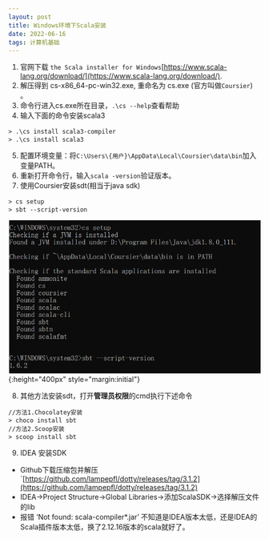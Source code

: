 ```yaml
---
layout: post
title: Windows环境下Scala安装
date: 2022-06-16
tags: 计算机基础
---
```


1. 官网下载 `the Scala installer for Windows`[https://www.scala-lang.org/download/](https://www.scala-lang.org/download/).
2. 解压得到 cs-x86_64-pc-win32.exe, 重命名为 cs.exe (官方叫做`Coursier`) 。
3. 命令行进入cs.exe所在目录，`.\cs --help`查看帮助
4. 输入下面的命令安装scala3
```
> .\cs install scala3-compiler
> .\cs install scala3 
```
5. 配置环境变量：将`C:\Users\{用户}\AppData\Local\Coursier\data\bin`加入变量PATH。
6. 重新打开命令行，输入`scala -version`验证版本。
7. 使用Coursier安装sdt(相当于java sdk)
```
> cs setup
> sbt --script-version
```
![](/images/scala-sdt-setup-cmd.png){:height="400px" style="margin:initial"}

8. 其他方法安装sdt，打开**管理员权限**的cmd执行下述命令
```
//方法1.Chocolatey安装
> choco install sbt
//方法2.Scoop安装
> scoop install sbt
```

9. IDEA 安装SDK
- Github下载压缩包并解压 `[https://github.com/lampepfl/dotty/releases/tag/3.1.2](https://github.com/lampepfl/dotty/releases/tag/3.1.2)
- IDEA->Project Structure->Global Libraries->添加ScalaSDK->选择解压文件的lib
- 报错 ‘Not found: scala-compiler*.jar’ 不知道是IDEA版本太低，还是IDEA的Scala插件版本太低，换了2.12.16版本的scala就好了。